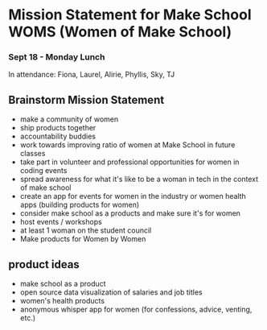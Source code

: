 # Mission Statement for Make School WOMS (Women of Make School)

### Sept 18 - Monday Lunch
In attendance: Fiona, Laurel, Alirie, Phyllis, Sky, TJ

## Brainstorm Mission Statement

- make a community of women
- ship products together
- accountability buddies
- work towards improving ratio of women at Make School in future classes
- take part in volunteer and professional opportunities for women in coding events
- spread awareness for what it's like to be a woman in tech in the context of make school
- create an app for events for women in the industry or women health apps (building products for women)
- consider make school as a products and make sure it's for women
- host events / workshops
- at least 1 woman on the student council
- Make products for Women by Women 

## product ideas
- make school as a product
- open source data visualization of salaries and job titles
- women's health products
- anonymous whisper app for women (for confessions, advice, venting, etc.)
